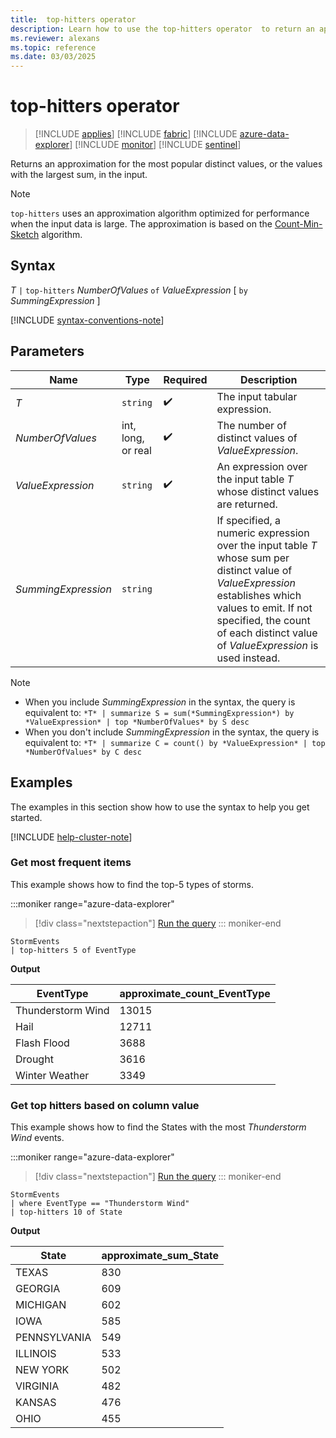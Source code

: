 ```yaml
---
title:  top-hitters operator
description: Learn how to use the top-hitters operator  to return an approximation for the most popular distinct values in the input.
ms.reviewer: alexans
ms.topic: reference
ms.date: 03/03/2025
---
```

# top-hitters operator

> [!INCLUDE [applies](../includes/applies-to-version/applies.md)] [!INCLUDE [fabric](../includes/applies-to-version/fabric.md)] [!INCLUDE [azure-data-explorer](../includes/applies-to-version/azure-data-explorer.md)] [!INCLUDE [monitor](../includes/applies-to-version/monitor.md)] [!INCLUDE [sentinel](../includes/applies-to-version/sentinel.md)]

Returns an approximation for the most popular distinct values, or the values
with the largest sum, in the input.

> [!NOTE]
> `top-hitters` uses an approximation algorithm optimized for performance
> when the input data is large.
> The approximation is based on the [Count-Min-Sketch](https://en.wikipedia.org/wiki/Count%E2%80%93min_sketch) algorithm.  

## Syntax

*T* `|` `top-hitters` *NumberOfValues* `of` *ValueExpression* [ `by` *SummingExpression* ]

[!INCLUDE [syntax-conventions-note](../includes/syntax-conventions-note.md)]

## Parameters

| Name | Type | Required | Description |
|--|--|--|--|
| *T* | `string` |  :heavy_check_mark: | The input tabular expression.|
| *NumberOfValues* | int, long, or real |  :heavy_check_mark: | The number of distinct values of *ValueExpression*.|
| *ValueExpression* | `string` |  :heavy_check_mark: | An expression over the input table *T* whose distinct values are returned.|
| *SummingExpression* | `string` | | If specified, a numeric expression over the input table *T* whose sum per distinct value of *ValueExpression* establishes which values to emit. If not specified, the count of each distinct value of *ValueExpression*  is used instead.|

> [!NOTE]
>
> * When you include *SummingExpression* in the syntax, the query is equivalent to:
> `*T* | summarize S = sum(*SummingExpression*) by *ValueExpression* | top *NumberOfValues* by S desc`
> * When you don't include *SummingExpression* in the syntax, the query is equivalent to:
> `*T* | summarize C = count() by *ValueExpression* | top *NumberOfValues* by C desc`

## Examples

The examples in this section show how to use the syntax to help you get started.

[!INCLUDE [help-cluster-note](../includes/help-cluster-note.md)]

### Get most frequent items

This example shows how to find the top-5 types of storms.

:::moniker range="azure-data-explorer"
> [!div class="nextstepaction"]
> <a href="https://dataexplorer.azure.com/clusters/help/databases/Samples?query=H4sIAAAAAAAAAwsuyS/KdS1LzSsp5qpRKMkv0M3ILClJLSpWMFXIT1MAy4RUFqQCAFP10SMoAAAA" target="_blank">Run the query</a>
::: moniker-end

```kusto
StormEvents
| top-hitters 5 of EventType 
```

**Output**

| EventType | approximate_count_EventType |
|---|---|
| Thunderstorm Wind | 13015 |
| Hail | 12711 |
| Flash Flood | 3688 |
| Drought | 3616 |
| Winter Weather | 3349 |

### Get top hitters based on column value

This example shows how to find the States with the most *Thunderstorm Wind* events.

:::moniker range="azure-data-explorer"
> [!div class="nextstepaction"]
> <a href="https://dataexplorer.azure.com/clusters/help/databases/Samples?query=H4sIAAAAAAAAAwsuyS/KdS1LzSsp5qpRKM9ILUpVAHNDKgtSFWxtFZRCMkrzUlKLikEKFcIz81KUgApL8gt0MzJLSoDiCoYGCvlpCsEliSWpAPMxVM5OAAAA" target="_blank">Run the query</a>
::: moniker-end

```kusto
StormEvents
| where EventType == "Thunderstorm Wind"
| top-hitters 10 of State 
```

**Output**

| State | approximate_sum_State |
|---|---|
| TEXAS | 830 |
| GEORGIA | 609 |
| MICHIGAN | 602 |
| IOWA | 585 |
| PENNSYLVANIA | 549 |
| ILLINOIS | 533 |
| NEW YORK | 502 |
| VIRGINIA | 482 |
| KANSAS | 476 |
| OHIO | 455 |
